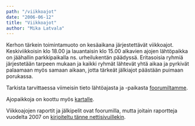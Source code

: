 ```yaml
---
path: "/viikkoajot"
date: "2006-06-12"
title: "Viikkoajot"
author: "Mika Latvala"
---
```

Kerhon tärkein toimintamuoto on kesäaikana järjestettävät viikkoajot. Keskiviikkoisin klo 18.00 ja lauantaisin klo 15.00 alkavien ajojen lähtöpaikka on jäähallin parkkipaikalla ns. urheilukentän päädyssä. Eritasoisia ryhmiä järjestetään tarpeen mukaan ja kaikki ryhmät lähtevät yhtä aikaa ja pyrkivät palaamaan myös samaan aikaan, jotta tärkeät jälkiajot päästään puimaan porukassa.

Tarkista tarvittaessa viimeisin tieto lähtöajasta ja -paikasta [foorumiltamme](http://foorumi.mtb-lohja.com).

Ajopaikkoja on koottu myös [kartalle](/ajopaikat).

Viikkoajojen raportit ja jälkipelit ovat foorumilla, mutta joitain raportteja vuodelta 2007 on [kirjoiteltu tänne nettisivuillekin](/viikkoajot/2007).